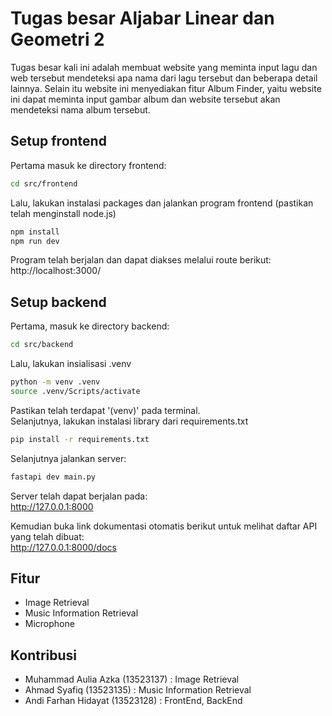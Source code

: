 # Tugas besar Aljabar Linear dan Geometri 2
Tugas besar kali ini adalah membuat website yang meminta input lagu dan web tersebut mendeteksi apa nama dari lagu tersebut dan beberapa detail lainnya. Selain itu website ini menyediakan fitur Album Finder, yaitu website ini dapat meminta input gambar album dan website tersebut akan mendeteksi nama album tersebut.
## Setup frontend

Pertama masuk ke directory frontend:

```bash
cd src/frontend
```

Lalu, lakukan instalasi packages dan jalankan program frontend (pastikan telah menginstall node.js)

```bash
npm install
npm run dev
```

Program telah berjalan dan dapat diakses melalui route berikut:\
http://localhost:3000/


## Setup backend

Pertama, masuk ke directory backend:

```bash
cd src/backend
```

Lalu, lakukan insialisasi .venv

```bash
python -m venv .venv
source .venv/Scripts/activate
```

Pastikan telah terdapat '(venv)' pada terminal.\
Selanjutnya, lakukan instalasi library dari requirements.txt

```bash
pip install -r requirements.txt
```

Selanjutnya jalankan server:

```bash
fastapi dev main.py
```

Server telah dapat berjalan pada:\
http://127.0.0.1:8000

Kemudian buka link dokumentasi otomatis berikut untuk melihat daftar API yang telah dibuat:\
http://127.0.0.1:8000/docs

## Fitur
- Image Retrieval
- Music Information Retrieval
- Microphone

## Kontribusi
- Muhammad Aulia Azka (13523137) : Image Retrieval
- Ahmad Syafiq (13523135) : Music Information Retrieval
- Andi Farhan Hidayat (13523128) : FrontEnd, BackEnd
